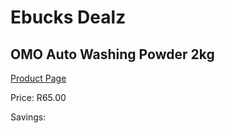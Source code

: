 
# Ebucks Dealz
## OMO Auto Washing Powder 2kg
[Product Page](https://www.ebucks.com/web/shop/productSelected.do?prodId=1133380619&catId=908586136)

Price: R65.00

Savings: 


	